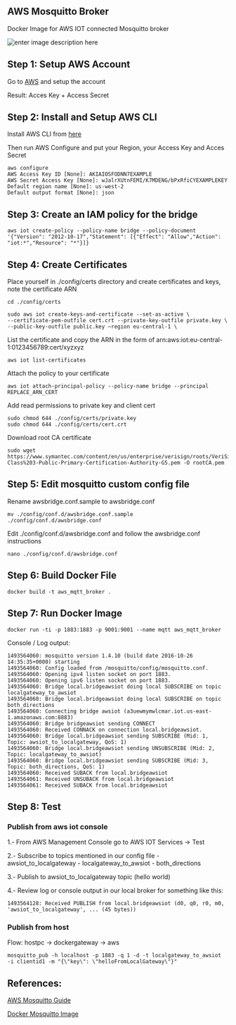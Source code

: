 AWS Mosquitto Broker
--------------------------------

Docker Image for AWS IOT connected Mosquitto broker

![enter image description here](https://s3.amazonaws.com/aws-iot-blog-assets/how-to-bridge-mosquitto-mqtt-broker-to-aws-iot/1-overview.png)


## Step 1: Setup AWS Account

Go to [AWS](http://docs.aws.amazon.com/cli/latest/userguide/cli-chap-getting-set-up.html#cli-signup) and setup the account


Result: Acces Key + Access Secret

## Step 2: Install and Setup AWS CLI

Install AWS CLI from [here](http://docs.aws.amazon.com/cli/latest/userguide/installing.html)

Then run AWS Configure and put your Region, your Access Key and Acces Secret

	aws configure
	AWS Access Key ID [None]: AKIAIOSFODNN7EXAMPLE
	AWS Secret Access Key [None]: wJalrXUtnFEMI/K7MDENG/bPxRfiCYEXAMPLEKEY
	Default region name [None]: us-west-2
	Default output format [None]: json


## Step 3: Create an IAM policy for the bridge

```
aws iot create-policy --policy-name bridge --policy-document '{"Version": "2012-10-17","Statement": [{"Effect": "Allow","Action": "iot:*","Resource": "*"}]}
```




## Step 4: Create Certificates

Place yourself in ./config/certs directory and create certificates and keys, note the certificate ARN

	cd ./config/certs

	sudo aws iot create-keys-and-certificate --set-as-active \
	--certificate-pem-outfile cert.crt --private-key-outfile private.key \
	--public-key-outfile public.key –region eu-central-1 \



List the certificate and copy the ARN in the form of arn:aws:iot:eu-central-1:0123456789:cert/xyzxyz

	aws iot list-certificates


Attach the policy to your certificate

	aws iot attach-principal-policy --policy-name bridge --principal REPLACE_ARN_CERT


Add read permissions to private key and client cert

	sudo chmod 644 ./config/certs/private.key
	sudo chmod 644 ./config/certs/cert.crt


Download root CA certificate

	sudo wget https://www.symantec.com/content/en/us/enterprise/verisign/roots/VeriSign-Class%203-Public-Primary-Certification-Authority-G5.pem -O rootCA.pem


## Step 5: Edit mosquitto custom config file

Rename awsbridge.conf.sample to awsbridge.conf

	mv ./config/conf.d/awsbridge.conf.sample ./config/conf.d/awsbridge.conf

Edit ./config/conf.d/awsbridge.conf and follow the awsbridge.conf instructions

	nano ./config/conf.d/awsbridge.conf



## Step 6:  Build Docker File

	docker build -t aws_mqtt_broker .


## Step 7: Run Docker Image

	docker run -ti -p 1883:1883 -p 9001:9001 --name mqtt aws_mqtt_broker



Console / Log output:

```
1493564060: mosquitto version 1.4.10 (build date 2016-10-26 14:35:35+0000) starting
1493564060: Config loaded from /mosquitto/config/mosquitto.conf.
1493564060: Opening ipv4 listen socket on port 1883.
1493564060: Opening ipv6 listen socket on port 1883.
1493564060: Bridge local.bridgeawsiot doing local SUBSCRIBE on topic localgateway_to_awsiot
1493564060: Bridge local.bridgeawsiot doing local SUBSCRIBE on topic both_directions
1493564060: Connecting bridge awsiot (a3uewmymwlcmar.iot.us-east-1.amazonaws.com:8883)
1493564060: Bridge bridgeawsiot sending CONNECT
1493564060: Received CONNACK on connection local.bridgeawsiot.
1493564060: Bridge local.bridgeawsiot sending SUBSCRIBE (Mid: 1, Topic: awsiot_to_localgateway, QoS: 1)
1493564060: Bridge local.bridgeawsiot sending UNSUBSCRIBE (Mid: 2, Topic: localgateway_to_awsiot)
1493564060: Bridge local.bridgeawsiot sending SUBSCRIBE (Mid: 3, Topic: both_directions, QoS: 1)
1493564060: Received SUBACK from local.bridgeawsiot
1493564061: Received UNSUBACK from local.bridgeawsiot
1493564061: Received SUBACK from local.bridgeawsiot
```


## Step 8: Test


### Publish from aws iot console

1.- From AWS Management Console go to AWS IOT Services -> Test

2.- Subscribe to topics mentioned in our config file
	- awsiot_to_localgateway
	- localgateway_to_awsiot
	- both_directions

3.- Publish to awsiot_to_localgateway topic (hello world)

4.- Review log or console output in our local broker for something like this:

`1493564128: Received PUBLISH from local.bridgeawsiot (d0, q0, r0, m0, 'awsiot_to_localgateway', ... (45 bytes)) `



### Publish from host

Flow: hostpc -> dockergateway -> aws

`mosquitto_pub -h localhost -p 1883 -q 1 -d -t localgateway_to_awsiot  -i clientid1 -m "{\"key\": \"helloFromLocalGateway\"}"`


## References:

[AWS Mosquitto Guide](https://aws.amazon.com/es/blogs/iot/how-to-bridge-mosquitto-mqtt-broker-to-aws-iot/)

[Docker Mosquitto Image](https://github.com/toke/docker-mosquitto)
